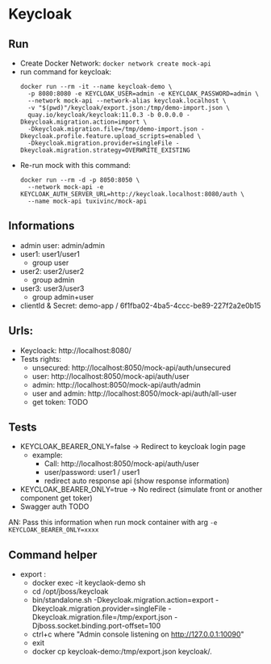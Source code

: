 # Keycloak

## Run
* Create Docker Network: 
  `docker network create mock-api`
* run command for keycloak: 
  ```
  docker run --rm -it --name keycloak-demo \
    -p 8080:8080 -e KEYCLOAK_USER=admin -e KEYCLOAK_PASSWORD=admin \
    --network mock-api --network-alias keycloak.localhost \
    -v "$(pwd)"/keycloak/export.json:/tmp/demo-import.json \
    quay.io/keycloak/keycloak:11.0.3 -b 0.0.0.0 -Dkeycloak.migration.action=import \
    -Dkeycloak.migration.file=/tmp/demo-import.json -Dkeycloak.profile.feature.upload_scripts=enabled \
    -Dkeycloak.migration.provider=singleFile -Dkeycloak.migration.strategy=OVERWRITE_EXISTING
  ```
* Re-run mock with this command:
  ```
  docker run --rm -d -p 8050:8050 \
    --network mock-api -e KEYCLOAK_AUTH_SERVER_URL=http://keycloak.localhost:8080/auth \
    --name mock-api tuxivinc/mock-api
  ```

## Informations
* admin user: admin/admin
* user1: user1/user1
  * group user
* user2: user2/user2
  * group admin
* user3: user3/user3
  * group admin+user
* clientId & Secret: demo-app / 6f1fba02-4ba5-4ccc-be89-227f2a2e0b15
  
## Urls:
* Keycloack: http://localhost:8080/
* Tests rights:
  * unsecured: http://localhost:8050/mock-api/auth/unsecured
  * user: http://localhost:8050/mock-api/auth/user
  * admin: http://localhost:8050/mock-api/auth/admin
  * user and admin: http://localhost:8050/mock-api/auth/all-user
  * get token: TODO
  
## Tests
* KEYCLOAK_BEARER_ONLY=false -> Redirect to keycloak login page
  * example:
    * Call: http://localhost:8050/mock-api/auth/user
    * user/password: user1 / user1
    * redirect auto response api (show response information)
* KEYCLOAK_BEARER_ONLY=true -> No redirect (simulate front or another component get toker)
* Swagger auth TODO

AN: Pass this information when run mock container with arg `-e KEYCLOAK_BEARER_ONLY=xxxx`

## Command helper
* export :
  * docker exec -it keyclaok-demo sh
  * cd /opt/jboss/keycloak
  * bin/standalone.sh -Dkeycloak.migration.action=export -Dkeycloak.migration.provider=singleFile -Dkeycloak.migration.file=/tmp/export.json -Djboss.socket.binding.port-offset=100
  * ctrl+c where "Admin console listening on http://127.0.0.1:10090"
  * exit
  * docker cp keycloak-demo:/tmp/export.json keycloak/.

  

